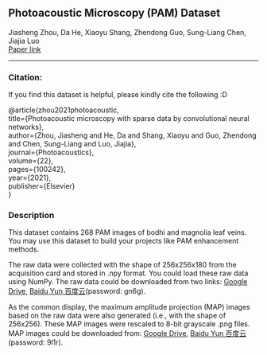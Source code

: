 ## Photoacoustic Microscopy (PAM) Dataset

Jiasheng Zhou, Da He, Xiaoyu Shang, Zhendong Guo, Sung-Liang Chen, Jiajia Luo \
[Paper link](https://www.sciencedirect.com/science/article/pii/S2213597921000045)
 - - -
### Citation:
If you find this dataset is helpful, please kindly cite the following :D

@article{zhou2021photoacoustic, \
  title={Photoacoustic microscopy with sparse data by convolutional neural networks}, \
  author={Zhou, Jiasheng and He, Da and Shang, Xiaoyu and Guo, Zhendong and Chen, Sung-Liang and Luo, Jiajia}, \
  journal={Photoacoustics}, \
  volume={22}, \
  pages={100242}, \
  year={2021}, \
  publisher={Elsevier} \
}

### Description
This dataset contains 268 PAM images of bodhi and magnolia leaf veins. You may use this dataset to build your projects like PAM enhancement methods.

The raw data were collected with the shape of 256x256x180 from the acquisition card and stored in .npy format. You could load these raw data using NumPy. The raw data could be downloaded from two links: [Google Drive](https://drive.google.com/file/d/1P2vdRAw88szLD9E8Dp1FJaBfVxOKxQ5p/view?usp=share_link), [Baidu Yun 百度云](https://pan.baidu.com/s/1pQrkY-fKwbY9LQKwdykBNQ?pwd=gn6g)(password: gn6g).

As the common display, the maximum amplitude projection (MAP) images based on the raw data were also generated (i.e., with the shape of 256x256). These MAP images were rescaled to 8-bit grayscale .png files. MAP images could be downloaded from: [Google Drive](https://drive.google.com/file/d/1VpKwhuHAEb-iX8XPQ5PP7K_k3P4jMpcX/view?usp=share_link), [Baidu Yun 百度云](https://pan.baidu.com/s/1ZeZ7RDIyW8bVWg4NtPRw5Q?pwd=9l1r)(password: 9l1r).





